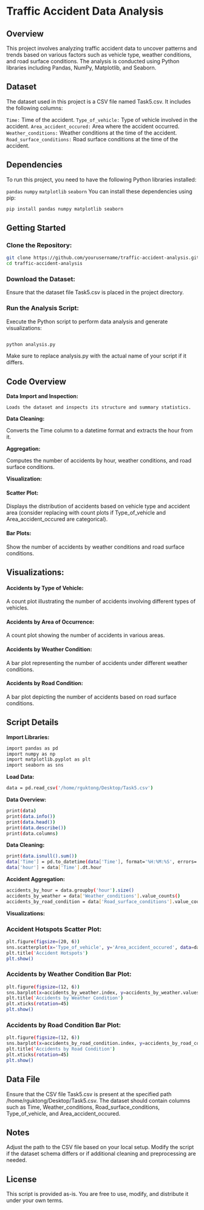 # Traffic Accident Data Analysis
## Overview
This project involves analyzing traffic accident data to uncover patterns and trends based on various factors such as vehicle type, weather conditions, and road surface conditions. The analysis is conducted using Python libraries including Pandas, NumPy, Matplotlib, and Seaborn.

## Dataset
The dataset used in this project is a CSV file named Task5.csv. It includes the following columns:

`Time:` Time of the accident.
`Type_of_vehicle:` Type of vehicle involved in the accident.
`Area_accident_occured:` Area where the accident occurred.
`Weather_conditions:` Weather conditions at the time of the accident.
`Road_surface_conditions:` Road surface conditions at the time of the accident.
## Dependencies
To run this project, you need to have the following Python libraries installed:

`pandas`
`numpy`
`matplotlib`
`seaborn`
You can install these dependencies using pip:

```bash
pip install pandas numpy matplotlib seaborn
```
## Getting Started
### Clone the Repository:

```bash
git clone https://github.com/yourusername/traffic-accident-analysis.git
cd traffic-accident-analysis
```
### Download the Dataset:

Ensure that the dataset file Task5.csv is placed in the project directory.

### Run the Analysis Script:

Execute the Python script to perform data analysis and generate visualizations:

```bash

python analysis.py
```
Make sure to replace analysis.py with the actual name of your script if it differs.

## Code Overview
**Data Import and Inspection:**
    
    Loads the dataset and inspects its structure and summary statistics.
    
**Data Cleaning:**

Converts the Time column to a datetime format and extracts the hour from it.

**Aggregation:**

Computes the number of accidents by hour, weather conditions, and road surface conditions.

**Visualization:**

#### Scatter Plot: 
Displays the distribution of accidents based on vehicle type and accident area (consider replacing with count plots if Type_of_vehicle and Area_accident_occured are categorical).

#### Bar Plots:
Show the number of accidents by weather conditions and road surface conditions.

## Visualizations:
#### Accidents by Type of Vehicle: 
A count plot illustrating the number of accidents involving different types of vehicles.

#### Accidents by Area of Occurrence: 
A count plot showing the number of accidents in various areas.

#### Accidents by Weather Condition: 
A bar plot representing the number of accidents under different weather conditions.

#### Accidents by Road Condition:
A bar plot depicting the number of accidents based on road surface conditions.

## Script Details
**Import Libraries:**
```bash
import pandas as pd
import numpy as np
import matplotlib.pyplot as plt
import seaborn as sns
```
**Load Data:**

```bash
data = pd.read_csv('/home/rguktong/Desktop/Task5.csv')
```
**Data Overview:**

```bash
print(data)
print(data.info())
print(data.head())
print(data.describe())
print(data.columns)
```
**Data Cleaning:**
```bash
print(data.isnull().sum())
data['Time'] = pd.to_datetime(data['Time'], format='%H:%M:%S', errors='coerce')
data['hour'] = data['Time'].dt.hour
```
**Accident Aggregation:**

```bash
accidents_by_hour = data.groupby('hour').size()
accidents_by_weather = data['Weather_conditions'].value_counts()
accidents_by_road_condition = data['Road_surface_conditions'].value_counts()
```
**Visualizations:**

### Accident Hotspots Scatter Plot:

```bash
plt.figure(figsize=(20, 6))
sns.scatterplot(x='Type_of_vehicle', y='Area_accident_occured', data=data, alpha=0.5)
plt.title('Accident Hotspots')
plt.show()
```

### Accidents by Weather Condition Bar Plot:

```bash
plt.figure(figsize=(12, 6))
sns.barplot(x=accidents_by_weather.index, y=accidents_by_weather.values)
plt.title('Accidents by Weather Condition')
plt.xticks(rotation=45)
plt.show()
```
### Accidents by Road Condition Bar Plot:

```bash
plt.figure(figsize=(12, 6))
sns.barplot(x=accidents_by_road_condition.index, y=accidents_by_road_condition.values)
plt.title('Accidents by Road Condition')
plt.xticks(rotation=45)
plt.show()
```
## Data File
Ensure that the CSV file Task5.csv is present at the specified path /home/rguktong/Desktop/Task5.csv. The dataset should contain columns such as Time, Weather_conditions, Road_surface_conditions, Type_of_vehicle, and Area_accident_occured.

## Notes
Adjust the path to the CSV file based on your local setup.
Modify the script if the dataset schema differs or if additional cleaning and preprocessing are needed.
## License
This script is provided as-is. You are free to use, modify, and distribute it under your own terms.


